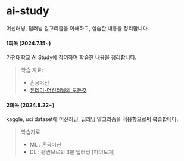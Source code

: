 # ai-study

머신러닝, 딥러닝 알고리즘을 이해하고, 실습한 내용을 정리합니다.  

#### 1회독 (2024.7.15~)
가천대학교 AI Study에 참여하며 학습한 내용을 정리합니다.
> 학습 자료:
> - 혼공머신
> - [유데미-머신러닝의 모든것](https://www.udemy.com/course/machine-learning-atoz/learn/lecture/39512950?start=1#overview)

#### 2회독 (2024.8.22~)
kaggle, uci dataset에 머신러닝, 딥러닝 알고리즘을 적용함으로써 복습합니다.
> 학습자료
> - ML : 혼공머신
> - DL : 펭귄브로의 3분 딥러닝 [파이토치]
